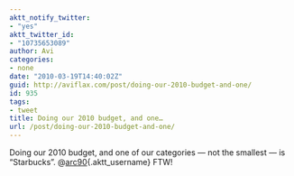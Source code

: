 ```yaml
---
aktt_notify_twitter:
- "yes"
aktt_twitter_id:
- "10735653089"
author: Avi
categories:
- none
date: "2010-03-19T14:40:02Z"
guid: http://aviflax.com/post/doing-our-2010-budget-and-one/
id: 935
tags:
- tweet
title: Doing our 2010 budget, and one…
url: /post/doing-our-2010-budget-and-one/
---
```

Doing our 2010 budget, and one of our categories — not the smallest — is &#8220;Starbucks&#8221;. @[arc90](http://twitter.com/arc90){.aktt_username} FTW!